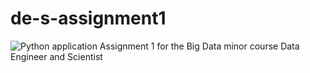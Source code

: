 # de-s-assignment1
![Python application](https://github.com/emasiraj/de-s-assignment1/workflows/Python%20application/badge.svg?branch=master)
Assignment 1 for the Big Data minor course Data Engineer and Scientist

